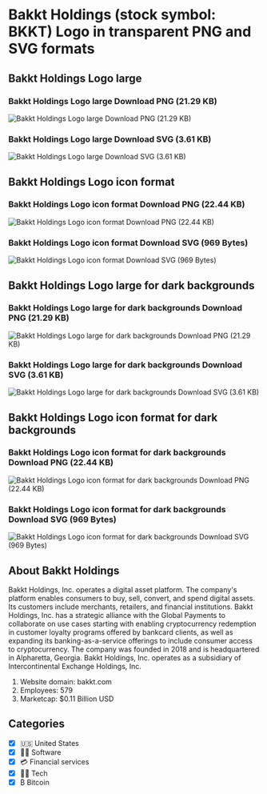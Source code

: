 # Bakkt Holdings (stock symbol: BKKT) Logo in transparent PNG and SVG formats

## Bakkt Holdings Logo large

### Bakkt Holdings Logo large Download PNG (21.29 KB)

![Bakkt Holdings Logo large Download PNG (21.29 KB)](/img/orig/BKKT_BIG-d05c9693.png)

### Bakkt Holdings Logo large Download SVG (3.61 KB)

![Bakkt Holdings Logo large Download SVG (3.61 KB)](/img/orig/BKKT_BIG-40c0f322.svg)

## Bakkt Holdings Logo icon format

### Bakkt Holdings Logo icon format Download PNG (22.44 KB)

![Bakkt Holdings Logo icon format Download PNG (22.44 KB)](/img/orig/BKKT-d57b640e.png)

### Bakkt Holdings Logo icon format Download SVG (969 Bytes)

![Bakkt Holdings Logo icon format Download SVG (969 Bytes)](/img/orig/BKKT-d1166e93.svg)

## Bakkt Holdings Logo large for dark backgrounds

### Bakkt Holdings Logo large for dark backgrounds Download PNG (21.29 KB)

![Bakkt Holdings Logo large for dark backgrounds Download PNG (21.29 KB)](/img/orig/BKKT_BIG.D-14342612.png)

### Bakkt Holdings Logo large for dark backgrounds Download SVG (3.61 KB)

![Bakkt Holdings Logo large for dark backgrounds Download SVG (3.61 KB)](/img/orig/BKKT_BIG.D-40ea9a36.svg)

## Bakkt Holdings Logo icon format for dark backgrounds

### Bakkt Holdings Logo icon format for dark backgrounds Download PNG (22.44 KB)

![Bakkt Holdings Logo icon format for dark backgrounds Download PNG (22.44 KB)](/img/orig/BKKT.D-e7521cba.png)

### Bakkt Holdings Logo icon format for dark backgrounds Download SVG (969 Bytes)

![Bakkt Holdings Logo icon format for dark backgrounds Download SVG (969 Bytes)](/img/orig/BKKT.D-7f96be1f.svg)

## About Bakkt Holdings

Bakkt Holdings, Inc. operates a digital asset platform. The company's platform enables consumers to buy, sell, convert, and spend digital assets. Its customers include merchants, retailers, and financial institutions. Bakkt Holdings, Inc. has a strategic alliance with the Global Payments to collaborate on use cases starting with enabling cryptocurrency redemption in customer loyalty programs offered by bankcard clients, as well as expanding its banking-as-a-service offerings to include consumer access to cryptocurrency. The company was founded in 2018 and is headquartered in Alpharetta, Georgia. Bakkt Holdings, Inc. operates as a subsidiary of Intercontinental Exchange Holdings, Inc.

1. Website domain: bakkt.com
2. Employees: 579
3. Marketcap: $0.11 Billion USD


## Categories
- [x] 🇺🇸 United States
- [x] 👨‍💻 Software
- [x] 💳 Financial services
- [x] 👩‍💻 Tech
- [x] ₿ Bitcoin
